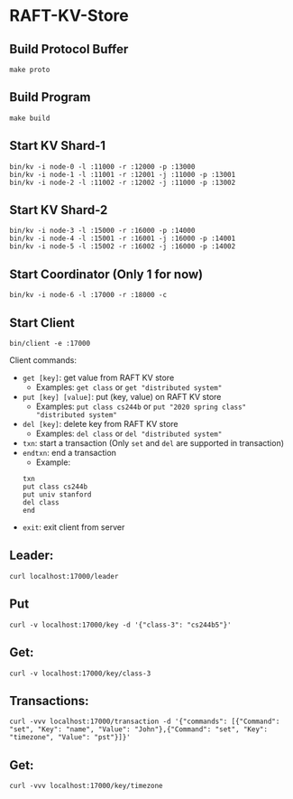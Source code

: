 # RAFT-KV-Store

## Build Protocol Buffer
```
make proto
```

## Build Program
```
make build
```

## Start KV Shard-1
```
bin/kv -i node-0 -l :11000 -r :12000 -p :13000
bin/kv -i node-1 -l :11001 -r :12001 -j :11000 -p :13001
bin/kv -i node-2 -l :11002 -r :12002 -j :11000 -p :13002
```

## Start KV Shard-2
```
bin/kv -i node-3 -l :15000 -r :16000 -p :14000
bin/kv -i node-4 -l :15001 -r :16001 -j :16000 -p :14001
bin/kv -i node-5 -l :15002 -r :16002 -j :16000 -p :14002
```

## Start Coordinator (Only 1 for now)
```
bin/kv -i node-6 -l :17000 -r :18000 -c
```

## Start Client
```
bin/client -e :17000
```
Client commands:
- `get [key]`: get value from RAFT KV store
  - Examples: `get class` or `get "distributed system"`
- `put [key] [value]`: put (key, value) on RAFT KV store
  - Examples: `put class cs244b` or `put "2020 spring class" "distributed system"`
- `del [key]`: delete key from RAFT KV store
  - Examples: `del class` or `del "distributed system"`
- `txn`: start a transaction (Only `set` and `del` are supported in transaction)
- `endtxn`: end a transaction
  - Example:
   ```bazaar
   txn 
   put class cs244b
   put univ stanford
   del class
   end
   ```
- `exit`: exit client from server

## Leader:
```
curl localhost:17000/leader
```

## Put
```
curl -v localhost:17000/key -d '{"class-3": "cs244b5"}'
```

## Get:
```
curl -v localhost:17000/key/class-3
```

## Transactions:
```
curl -vvv localhost:17000/transaction -d '{"commands": [{"Command": "set", "Key": "name", "Value": "John"},{"Command": "set", "Key": "timezone", "Value": "pst"}]}'
```

## Get:
```
curl -vvv localhost:17000/key/timezone
```

